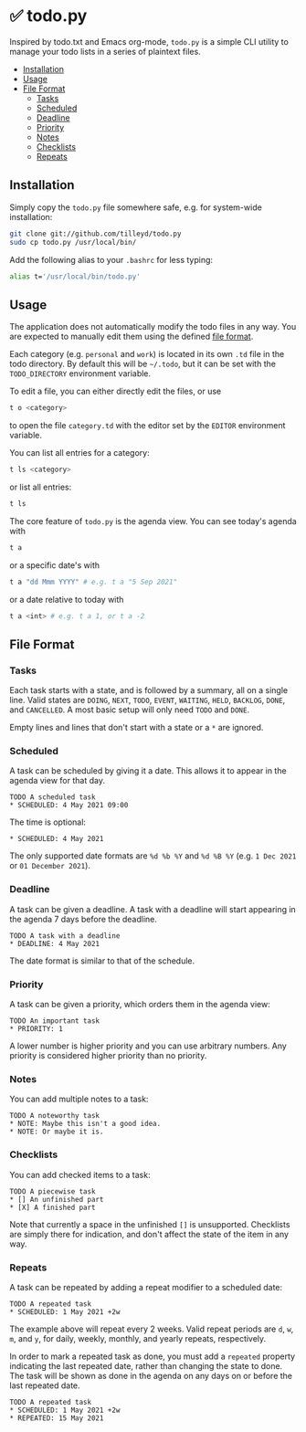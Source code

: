 # ✅ todo.py

Inspired by todo.txt and Emacs org-mode, `todo.py` is a simple CLI utility to
manage your todo lists in a series of plaintext files.

* [Installation](#installation)
* [Usage](#usage)
* [File Format](#file-format)
  * [Tasks](#tasks)
  * [Scheduled](#scheduled)
  * [Deadline](#deadline)
  * [Priority](#priority)
  * [Notes](#notes)
  * [Checklists](#checklists)
  * [Repeats](#repeats)

## Installation

Simply copy the `todo.py` file somewhere safe, e.g. for system-wide
installation:

```bash
git clone git://github.com/tilleyd/todo.py
sudo cp todo.py /usr/local/bin/
```

Add the following alias to your `.bashrc` for less typing:

```bash
alias t='/usr/local/bin/todo.py'
```

## Usage

The application does not automatically modify the todo files in any way. You are
expected to manually edit them using the defined [file format](#file-format).

Each category (e.g. `personal` and `work`) is located in its own `.td` file in
the todo directory. By default this will be `~/.todo`, but it can be set with
the `TODO_DIRECTORY` environment variable.

To edit a file, you can either directly edit the files, or use

```bash
t o <category>
```

to open the file `category.td` with the editor set by the `EDITOR` environment variable.

You can list all entries for a category:

```bash
t ls <category>
```

or list all entries:

```bash
t ls
```

The core feature of `todo.py` is the agenda view. You can see today's agenda
with

```bash
t a
```

or a specific date's with

```bash
t a "dd Mmm YYYY" # e.g. t a "5 Sep 2021"
```

or a date relative to today with

```bash
t a <int> # e.g. t a 1, or t a -2
```

## File Format

### Tasks

Each task starts with a state, and is followed by a summary, all on a single
line. Valid states are `DOING`, `NEXT`, `TODO`, `EVENT`, `WAITING`, `HELD`,
`BACKLOG`, `DONE`, and `CANCELLED`. A most basic setup will only need `TODO` and
`DONE`.

Empty lines and lines that don't start with a state or a `*` are ignored.

### Scheduled

A task can be scheduled by giving it a date. This allows it to appear in the
agenda view for that day.

```
TODO A scheduled task
* SCHEDULED: 4 May 2021 09:00
```

The time is optional:

```
* SCHEDULED: 4 May 2021
```

The only supported date formats are `%d %b %Y` and `%d %B %Y` (e.g. `1 Dec 2021`
or `01 December 2021`).

### Deadline

A task can be given a deadline. A task with a deadline will start appearing in
the agenda 7 days before the deadline.

```
TODO A task with a deadline
* DEADLINE: 4 May 2021
```

The date format is similar to that of the schedule.

### Priority

A task can be given a priority, which orders them in the agenda view:

```
TODO An important task
* PRIORITY: 1
```

A lower number is higher priority and you can use arbitrary numbers. Any
priority is considered higher priority than no priority.

### Notes

You can add multiple notes to a task:

```
TODO A noteworthy task
* NOTE: Maybe this isn't a good idea.
* NOTE: Or maybe it is.
```

### Checklists

You can add checked items to a task:

```
TODO A piecewise task
* [] An unfinished part
* [X] A finished part
```

Note that currently a space in the unfinished `[]` is unsupported. Checklists
are simply there for indication, and don't affect the state of the item in any
way.

### Repeats

A task can be repeated by adding a repeat modifier to a scheduled date:

```
TODO A repeated task
* SCHEDULED: 1 May 2021 +2w
```

The example above will repeat every 2 weeks. Valid repeat periods are `d`, `w`,
`m`, and `y`, for daily, weekly, monthly, and yearly repeats, respectively.

In order to mark a repeated task as done, you must add a `repeated` property
indicating the last repeated date, rather than changing the state to done. The
task will be shown as done in the agenda on any days on or before the last
repeated date.

```
TODO A repeated task
* SCHEDULED: 1 May 2021 +2w
* REPEATED: 15 May 2021
```
